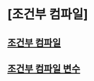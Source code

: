 # [조건부 컴파일]
## [조건부 컴파일](conditional-compilation-javascript.md)
## [조건부 컴파일 변수](conditional-compilation-variables-javascript.md)